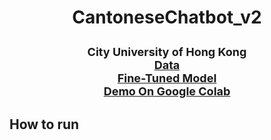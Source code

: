 # <p align="center"> CantoneseChatbot_v2 </p>

<div align="center">
<font size="4">
<b>City University of Hong Kong<br>
<a href="https://drive.google.com/drive/folders/1fdaQm211O7kEdkWtDgXQ4-7XekPBswdI?usp=sharing"> Data <br></a>
<a href="https://drive.google.com/drive/folders/1hXSx1iD_v5fDYlUBWfw2HnltsHkD1pe_?usp=sharing"> Fine-Tuned Model <br></a>
<a href="https://colab.research.google.com/drive/1jb7B1l7anMzsyYvTfRztoVbDiC6UGUN0?usp=sharing"> Demo On Google Colab <br></a>
</b>
</font>
</div>

## How to run